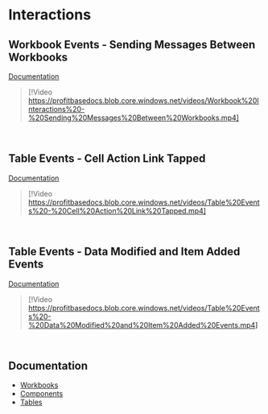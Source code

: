 
# Interactions

##  Workbook Events - Sending Messages Between Workbooks
[Documentation](../../docs/workbooks/programmingmodel/interactionmodel/sendingmsgbetween.md)

> [!Video https://profitbasedocs.blob.core.windows.net/videos/Workbook%20Interactions%20-%20Sending%20Messages%20Between%20Workbooks.mp4]

<br/>

##  Table Events - Cell Action Link Tapped
[Documentation](../../docs/tables.md)

> [!Video https://profitbasedocs.blob.core.windows.net/videos/Table%20Events%20-%20Cell%20Action%20Link%20Tapped.mp4]

<br/>

##  Table Events - Data Modified and Item Added Events
[Documentation](../../docs/tables.md)

> [!Video https://profitbasedocs.blob.core.windows.net/videos/Table%20Events%20-%20Data%20Modified%20and%20Item%20Added%20Events.mp4]

<br/>


## Documentation 

* [Workbooks](../../docs/workbooks.md)
* [Components](../../docs/workbooks/components.md)
* [Tables](../../docs/tables.md)